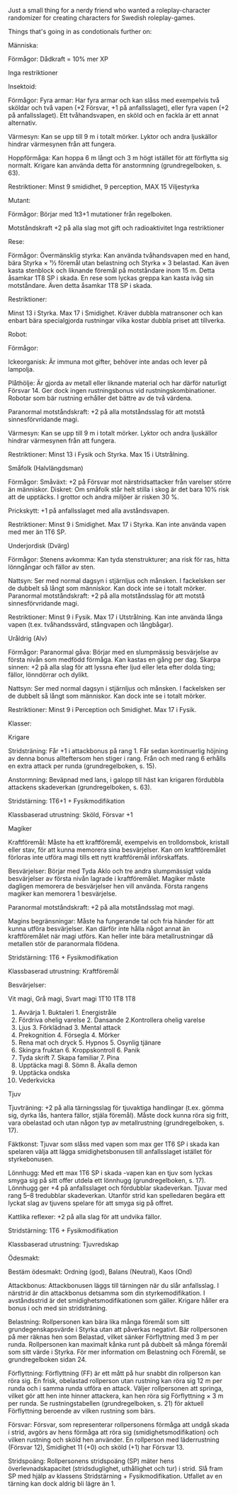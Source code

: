 Just a small thing for a nerdy friend who wanted a roleplay-character randomizer for creating characters for Swedish roleplay-games.

Things that's going in as condotionals further on:

Människa:

Förmågor:
Dådkraft = 10% mer XP

Inga restriktioner

Insektoid:

Förmågor:
Fyra armar: Har fyra armar och kan slåss med exempelvis två sköldar och två vapen (+2
Försvar, +1 på anfallsslaget), eller fyra vapen (+2 på anfallsslaget). Ett tvåhandsvapen, en
sköld och en fackla är ett annat alternativ.

Värmesyn: Kan se upp till 9 m i totalt mörker. Lyktor och andra ljuskällor hindrar
värmesynen från att fungera.

Hoppförmåga: Kan hoppa 6 m långt och 3 m högt istället för att förflytta sig normalt. Krigare
kan använda detta för anstormning (grundregelboken, s. 63).

Restriktioner: Minst 9 smididhet, 9 perception, MAX 15 Viljestyrka

Mutant:

Förmågor:
Börjar med 1t3+1 mutationer från regelboken.

Motståndskraft +2 på alla slag mot gift och radioaktivitet
Inga restriktioner

Rese:

Förmågor:
Övermänsklig styrka: Kan använda tvåhandsvapen med en hand, bära Styrka × 11⁄2
föremål utan belastning och Styrka × 3 belastad. Kan även kasta stenblock och liknande
föremål på motståndare inom 15 m. Detta åsamkar 1T8 SP i skada. En rese som lyckas
greppa kan kasta iväg sin motståndare. Även detta åsamkar 1T8 SP i skada.

Restriktioner:

Minst 13 i Styrka. Max 17 i Smidighet. Kräver dubbla matransoner och
kan enbart bära specialgjorda rustningar vilka kostar dubbla priset att tillverka.

Robot:

Förmågor:

Ickeorganisk: Är immuna mot gifter, behöver inte andas och lever på lampolja.

Plåthölje: Är gjorda av metall eller liknande material och har därför naturligt Försvar 14.
Ger dock ingen rustningsbonus vid rustningskombinationer. Robotar som bär rustning
erhåller det bättre av de två värdena.

Paranormal motståndskraft: +2 på alla motståndsslag för att motstå sinnesförvridande
magi.

Värmesyn: Kan se upp till 9 m i totalt mörker. Lyktor och andra ljuskällor hindrar värmesynen
från att fungera.

Restriktioner: Minst 13 i Fysik och Styrka. Max 15 i Utstrålning.

Småfolk (Halvlängdsman)

Förmågor:
Småväxt: +2 på Försvar mot närstridsattacker från varelser större än människor.
Diskret: Om småfolk står helt stilla i skog är det bara 10% risk att de upptäcks. I grottor
och andra miljöer är risken 30 %.

Prickskytt: +1 på anfallsslaget med alla avståndsvapen.

Restriktioner: Minst 9 i Smidighet. Max 17 i Styrka. Kan inte använda vapen med mer än
1T6 SP.

Underjordisk (Dvärg)

Förmågor:
Stenens avkomma: Kan tyda stenstrukturer; ana risk för ras, hitta lönngångar och fällor
av sten.

Nattsyn: Ser med normal dagsyn i stjärnljus och månsken. I fackelsken ser de dubbelt så
långt som människor. Kan dock inte se i totalt mörker.
Paranormal motståndskraft: +2 på alla motståndsslag för att motstå sinnesförvridande
magi.

Restriktioner: Minst 9 i Fysik. Max 17 i Utstrålning. Kan inte använda långa vapen (t.ex.
tvåhandssvärd, stångvapen och långbågar).

Uråldrig (Alv)

Förmågor:
Paranormal gåva: Börjar med en slumpmässig besvärjelse av första nivån som medfödd
förmåga. Kan kastas en gång per dag.
Skarpa sinnen: +2 på alla slag för att lyssna efter ljud eller leta efter dolda ting; fällor,
lönndörrar och dylikt.

Nattsyn: Ser med normal dagsyn i stjärnljus och månsken. I fackelsken ser de dubbelt så
långt som människor. Kan dock inte se i totalt mörker.

Restriktioner: Minst 9 i Perception och Smidighet. Max 17 i Fysik.

Klasser:

Krigare

Stridsträning: Får +1 i attackbonus på rang 1. Får sedan kontinuerlig höjning av denna
bonus allteftersom hen stiger i rang. Från och med rang 6 erhålls en extra attack per runda
(grundregelboken, s. 15).

Anstormning: Beväpnad med lans, i galopp till häst kan krigaren fördubbla attackens
skadeverkan (grundregelboken, s. 63).

Stridstärning: 1T6+1 + Fysikmodifikation

Klassbaserad utrustning:
Sköld, Försvar +1

Magiker

Kraftföremål: Måste ha ett kraftföremål, exempelvis en trolldomsbok, kristall eller stav,
för att kunna memorera sina besvärjelser. Kan om kraftföremålet förloras inte utföra magi
tills ett nytt kraftföremål införskaffats.

Besvärjelser: Börjar med Tyda Aklo och tre andra slumpmässigt valda besvärjelser av första
nivån lagrade i kraftföremålet. Magiker måste dagligen memorera de besvärjelser hen vill
använda. Första rangens magiker kan memorera 1 besvärjelse.

Paranormal motståndskraft: +2 på alla motståndsslag mot magi.

Magins begränsningar: Måste ha fungerande tal och fria händer för att kunna utföra
besvärjelser. Kan därför inte hålla något annat än kraftföremålet när magi utförs. Kan
heller inte bära metallrustningar då metallen stör de paranormala flödena.

Stridstärning: 1T6 + Fysikmodifikation

Klassbaserad utrustning:
Kraftföremål

Besvärjelser:

Vit magi, Grå magi, Svart magi
1T10 1T8 1T8

1. Avvärja 1. Buktaleri 1. Energistråle
2. Fördriva ohelig varelse 2. Dansande 2.Kontrollera ohelig varelse
3. Ljus 3. Förklädnad 3. Mental attack
4. Prekognition 4. Försegla 4. Mörker
5. Rena mat och dryck 5. Hypnos 5. Osynlig tjänare
6. Skingra fruktan 6. Kroppskontroll 6. Panik
7. Tyda skrift 7. Skapa familiar 7. Pina
8. Upptäcka magi 8. Sömn 8. Åkalla demon
9. Upptäcka ondska
10. Vederkvicka

Tjuv

Tjuvträning: +2 på alla tärningsslag för tjuvaktiga handlingar (t.ex. gömma sig, dyrka lås,
hantera fällor, stjäla föremål). Måste dock kunna röra sig fritt, vara obelastad och utan
någon typ av metallrustning (grundregelboken, s. 17).

Fäktkonst: Tjuvar som slåss med vapen som max ger 1T6 SP i skada kan spelaren välja
att lägga smidighetsbonusen till anfallsslaget istället för styrkebonusen.

Lönnhugg: Med ett max 1T6 SP i skada -vapen kan en tjuv som lyckas smyga sig på sitt
offer utdela ett lönnhugg (grundregelboken, s. 17). Lönnhugg ger +4 på anfallsslaget och
fördubblar skadeverkan. Tjuvar med rang 5–8 tredubblar skadeverkan. Utanför strid kan
spelledaren begära ett lyckat slag av tjuvens spelare för att smyga sig på offret.

Kattlika reflexer: +2 på alla slag för att undvika fällor.

Stridstärning: 1T6 + Fysikmodifikation

Klassbaserad utrustning:
Tjuvredskap

Ödesmakt:

Bestäm ödesmakt: Ordning (god), Balans (Neutral), Kaos (Ond)

Attackbonus:
Attackbonusen läggs till tärningen när du slår anfallsslag. I närstrid är din attackbonus
detsamma som din styrkemodifikation. I avståndsstrid är det smidighetsmodifikationen
som gäller. Krigare håller era bonus i och med sin stridsträning.

Belastning:
Rollpersonen kan bära lika många föremål som sitt grundegenskapsvärde i Styrka utan
att påverkas negativt. Bär rollpersonen på mer räknas hen som Belastad, vilket sänker
Förflyttning med 3 m per runda. Rollpersonen kan maximalt kånka runt på dubbelt så
många föremål som sitt värde i Styrka. För mer information om Belastning och Föremål,
se grundregelboken sidan 24.

Förflyttning:
Förflyttning (FF) är ett mått på hur snabbt din rollperson kan röra sig. En frisk, obelastad
rollperson utan rustning kan röra sig 12 m per runda och i samma runda utföra en attack.
Väljer rollpersonen att springa, vilket gör att hen inte hinner attackera, kan hen röra sig
Förflyttning × 3 m per runda. Se rustningstabellen (grundregelboken, s. 21) för aktuell
Förflyttning beroende av vilken rustning som bärs.

Försvar:
Försvar, som representerar rollpersonens förmåga att undgå skada i strid, avgörs av
hens förmåga att röra sig (smidighetsmodifikation) och vilken rustning och sköld hen
använder. En rollperson med läderrustning (Försvar 12), Smidighet 11 (+0) och sköld
(+1) har Försvar 13.

Stridspoäng:
Rollpersonens stridspoäng (SP) mäter hens överlevnadskapacitet (stridsduglighet, uthållighet
och tur) i strid. Slå fram SP med hjälp av klassens Stridstärning + Fysikmodifikation. Utfallet
av en tärning kan dock aldrig bli lägre än 1.
